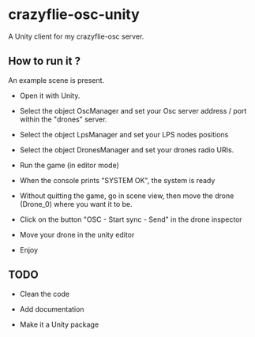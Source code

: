 # crazyflie-osc-unity

A Unity client for my crazyflie-osc server.

## How to run it ?

An example scene is present.

* Open it with Unity.

* Select the object OscManager and set your Osc server address / port within the "drones" server.

* Select the object LpsManager and set your LPS nodes positions

* Select the object DronesManager and set your drones radio URIs.

* Run the game (in editor mode)

* When the console prints "SYSTEM OK", the system is ready

* Without quitting the game, go in scene view, then move the drone (Drone_0) where you want it to be.

* Click on the button "OSC - Start sync - Send" in the drone inspector

* Move your drone in the unity editor

* Enjoy

## TODO

* Clean the code

* Add documentation

* Make it a Unity package
